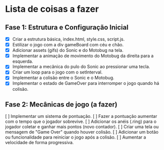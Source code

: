 # Lista de coisas a fazer

## Fase 1: Estrutura e Configuração Inicial
- [x] Criar a estrutura básica, index.html, style.css, script.js.
- [x] Estilizar o jogo com a div gameBoard com céu e chão.
- [x] Adicionar assets (gifs) do Sonic e do Motobug na tela.
- [x] Implementar a animação de movimento do Motobug da direita para a esquerda.
- [x] Implementar a mecânica do pulo do Sonic ao pressionar uma tecla.
- [x] Criar um loop para o jogo com o setInterval.
- [x] Implementar a colisão entre o Sonic e o Motobug.
- [x] Implementar o estado de GameOver para interromper o jogo quando há colisão.

## Fase 2: Mecânicas de jogo (a fazer)

[ ] Implementar um sistema de pontuação.
[ ] Fazer a pontuação aumentar com o tempo que o jogador sobrevive.
[ ] Adicionar os anéis (.ring) para o jogador coletar e ganhar mais pontos (novo contador).
[ ] Criar uma tela ou mensagem de "Game Over" quando houver colisão.
[ ] Adicionar um botão ou funcionalidade para reiniciar o jogo após a colisão.
[ ] Aumentar a velocidade de forma progressiva.
